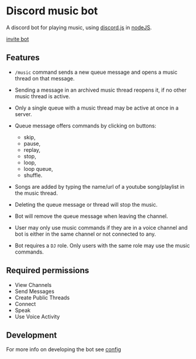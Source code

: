 # Discord music bot

A discord bot for playing music, using [discord.js](https://discord.js.org/#/) in [nodeJS](https://nodejs.org/en/about/).

[invite bot](https://discord.com/api/oauth2/authorize?client_id=806226473069314048&permissions=51576375296&scope=bot%20applications.commands)

## Features

- `/music` command sends a new queue message and opens a music thread on that message.

- Sending a message in an archived music thread reopens it, if no other music thread is active.

- Only a single queue with a music thread may be active at once in a server.

- Queue message offers commands by clicking on buttons:
    - skip,
    - pause,
    - replay,
    - stop,
    - loop,
    - loop queue,
    - shuffle.

- Songs are added by typing the name/url of a youtube song/playlist in the music thread.

- Deleting the queue message or thread will stop the music.

- Bot will remove the queue message when leaving the channel.

- User may only use music commands if they are in a voice channel and bot is either
in the same channel or not connected to any.

- Bot requires a `DJ` role. Only users with the same role may use the
music commands.

## Required permissions

- View Channels
- Send Messages
- Create Public Threads
- Connect
- Speak
- Use Voice Activity

## Development

For more info on developing the bot see [config](docs/CONFIG.md)
